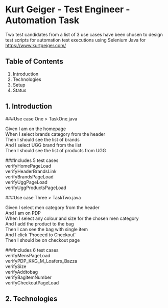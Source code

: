# Kurt Geiger - Test Engineer - Automation Task

Two test candidates from a list of 3 use cases have been chosen to design test scripts for automation test executions using Selenium Java for https://www.kurtgeiger.com/

## Table of Contents
1. Introduction
2. Technologies
3. Setup
4. Status


## 1. Introduction 

###Use case One > TaskOne.java

Given I am on the homepage\
When I select brands category from the header\
Then I should see the list of brands\
And I select UGG brand from the list\
Then I should see the list of products from UGG


###Includes 5 test cases\
verifyHomePageLoad\
verifyHeaderBrandsLink\
verifyBrandsPageLoad\
verifyUggPageLoad\
verifyUggProductsPageLoad

###Use case Three > TaskTwo.java

Given I select men category from the header\
And I am on PDP\
When I select any colour and size for the chosen men category\
And I add the product to the bag\
Then I can see the bag with single item\
And I click 'Proceed to Checkout'\
Then I should be on checkout page

###Includes 6 test cases\
verifyMensPageLoad\
verifyPDP_KKG_M_Loafers_Bazza\
verifySize\
verifyAddtobag\
verifyBagitemNumber\
verifyCheckoutPageLoad
	
	
## 2. Technologies
	
